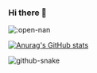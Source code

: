 ### Hi there 👋

<!--
**open-nan/open-nan** is a ✨ _special_ ✨ repository because its `README.md` (this file) appears on your GitHub profile.

Here are some ideas to get you started:

- 🔭 I’m currently working on ...
- 🌱 I’m currently learning ...
- 👯 I’m looking to collaborate on ...
- 🤔 I’m looking for help with ...
- 💬 Ask me about ...
- 📫 How to reach me: ...
- 😄 Pronouns: ...
- ⚡ Fun fact: ...
-->

![:open-nan](https://count.getloli.com/get/@:open-nan)

[![Anurag's GitHub stats](https://github-readme-stats.vercel.app/api?username=anuraghazra)](https://github.com/anuraghazra/github-readme-stats)

<picture>
  <source media="(prefers-color-scheme: dark)" srcset="https://github.com/open-nan/open-nan/output/github-snake-dark.svg" />
  <source media="(prefers-color-scheme: light)" srcset="https://github.com/open-nan/open-nan/output/github-snake.svg" />
  <img alt="github-snake" src="github-snake.svg" />
</picture>
